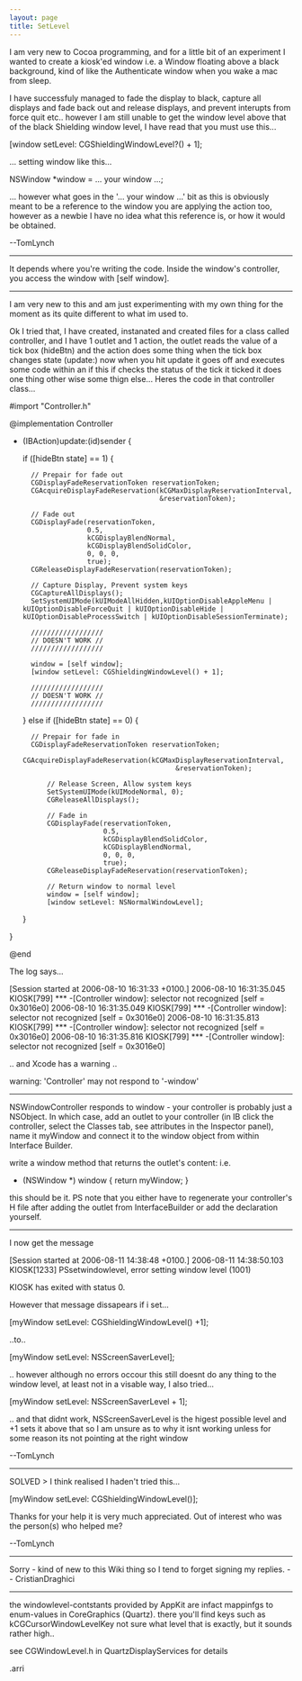 ```yaml
---
layout: page
title: SetLevel
---
```




I am very new to Cocoa programming, and for a little bit of an experiment I wanted to create a kiosk'ed window i.e. a Window floating above a black background, kind of like the Authenticate window when you wake a mac from sleep.

I have successfuly managed to fade the display to black, capture all displays and fade back out and release displays, and prevent interupts from force quit etc.. however I am still unable to get the window level above that of the black Shielding window level, I have read that you must use this...

[window setLevel: CGShieldingWindowLevel?() + 1];

... setting window like this...

NSWindow *window = ... your window ...;

... however what goes in the '... your window ...' bit as this is obviously meant to be a reference to the window you are applying the action too, however as a newbie I have no idea what this reference is, or how it would be obtained.

--TomLynch

----

It depends where you're writing the code.
Inside the window's controller, you access the window with [self window].

----

I am very new to this and am just experimenting with my own thing for the moment as its quite different to what im used to.
 
Ok I tried that, I have created, instanated and created files for a class called controller, and I have 1 outlet and 1 action, the outlet reads the value of a tick box (hideBtn) and the action does some thing when the tick box changes state (update:) now when you hit update it goes off and executes some code within an if this if checks the status of the tick it ticked it does one thing other wise some thign else... Heres the code in that controller class...

    

#import "Controller.h"

@implementation Controller

- (IBAction)update:(id)sender
{

	if ([hideBtn state] == 1) {
		
		// Prepair for fade out
		CGDisplayFadeReservationToken reservationToken;
		CGAcquireDisplayFadeReservation(kCGMaxDisplayReservationInterval,
										&reservationToken);
		
		// Fade out
		CGDisplayFade(reservationToken,
					  0.5,
					  kCGDisplayBlendNormal,
					  kCGDisplayBlendSolidColor,
					  0, 0, 0,
					  true);
		CGReleaseDisplayFadeReservation(reservationToken);
		
		// Capture Display, Prevent system keys
		CGCaptureAllDisplays();
		SetSystemUIMode(kUIModeAllHidden,kUIOptionDisableAppleMenu | kUIOptionDisableForceQuit | kUIOptionDisableHide | kUIOptionDisableProcessSwitch | kUIOptionDisableSessionTerminate);
		
		//////////////////
		// DOESN'T WORK //
		//////////////////
		
		window = [self window];
		[window setLevel: CGShieldingWindowLevel() + 1];
		
		//////////////////
		// DOESN'T WORK //
		//////////////////
		
	} else if ([hideBtn state] == 0) {
		
		// Prepair for fade in
		CGDisplayFadeReservationToken reservationToken;
			CGAcquireDisplayFadeReservation(kCGMaxDisplayReservationInterval,
											&reservationToken);
			
			// Release Screen, Allow system keys
			SetSystemUIMode(kUIModeNormal, 0);
			CGReleaseAllDisplays();
			
			// Fade in
			CGDisplayFade(reservationToken,
						  0.5,
						  kCGDisplayBlendSolidColor,
						  kCGDisplayBlendNormal,
						  0, 0, 0,
						  true);
			CGReleaseDisplayFadeReservation(reservationToken);
			
			// Return window to normal level
			window = [self window];
			[window setLevel: NSNormalWindowLevel];
	}
	
}

@end



The log says...

    
[Session started at 2006-08-10 16:31:33 +0100.]
2006-08-10 16:31:35.045 KIOSK[799] *** -[Controller window]: selector not recognized [self = 0x3016e0]
2006-08-10 16:31:35.049 KIOSK[799] *** -[Controller window]: selector not recognized [self = 0x3016e0]
2006-08-10 16:31:35.813 KIOSK[799] *** -[Controller window]: selector not recognized [self = 0x3016e0]
2006-08-10 16:31:35.816 KIOSK[799] *** -[Controller window]: selector not recognized [self = 0x3016e0]


.. and Xcode has a warning ..

    
warning: 'Controller' may not respond to '-window'


----
NSWindowController responds to window - your controller is probably just a NSObject.
In which case, add an outlet to your controller (in IB click the controller, select the Classes tab, see attributes in the Inspector panel), name it myWindow and connect it to the window object from within Interface Builder.

write a window method that returns the outlet's content:
i.e.
    
- (NSWindow *) window
{
    return myWindow;
}


this should be it.
PS note that you either have to regenerate your controller's H file after adding the outlet from InterfaceBuilder or add the declaration yourself.

----

I now get the message

    

[Session started at 2006-08-11 14:38:48 +0100.]
2006-08-11 14:38:50.103 KIOSK[1233] PSsetwindowlevel, error setting window level (1001)

KIOSK has exited with status 0.



However that message dissapears if i set...

    

[myWindow setLevel: CGShieldingWindowLevel() +1];



..to..

    

[myWindow setLevel: NSScreenSaverLevel];



.. however although no errors occour this still doesnt do any thing to the window level, at least not in a visable way, I also tried...

    

[myWindow setLevel: NSScreenSaverLevel + 1];



.. and that didnt work, NSScreenSaverLevel is the higest possible level and +1 sets it above that so I am unsure as to why it isnt working unless for some reason its not pointing at the right window

--TomLynch

----

SOLVED > I think realised I haden't tried this...

    

[myWindow setLevel: CGShieldingWindowLevel()];



Thanks for your help it is very much appreciated. Out of interest who was the person(s) who helped me?

--TomLynch

----

Sorry - kind of new to this Wiki thing so I tend to forget signing my replies.
-- CristianDraghici

----
the windowlevel-contstants provided by AppKit are infact mappinfgs to enum-values in CoreGraphics (Quartz).
there you'll find keys such as kCGCursorWindowLevelKey
not sure what level that is exactly, but it sounds rather high..

see CGWindowLevel.h in QuartzDisplayServices for details

.arri


